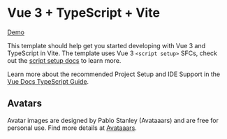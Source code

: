# Vue 3 + TypeScript + Vite

[Demo](https://questiongame323.netlify.app/)

This template should help get you started developing with Vue 3 and TypeScript in Vite. The template uses Vue 3 `<script setup>` SFCs, check out the [script setup docs](https://v3.vuejs.org/api/sfc-script-setup.html#sfc-script-setup) to learn more.

Learn more about the recommended Project Setup and IDE Support in the [Vue Docs TypeScript Guide](https://vuejs.org/guide/typescript/overview.html#project-setup).

## Avatars

Avatar images are designed by Pablo Stanley (Avataaars) and are free for personal use. 
Find more details at [Avataaars](https://avataaars.com).
